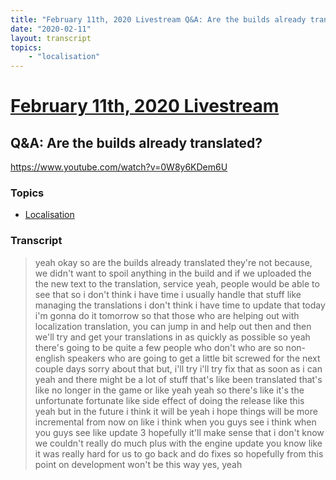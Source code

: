 ```yaml
---
title: "February 11th, 2020 Livestream Q&A: Are the builds already translated?"
date: "2020-02-11"
layout: transcript
topics:
    - "localisation"
---
```

# [February 11th, 2020 Livestream](../2020-02-11.md)
## Q&A: Are the builds already translated?
https://www.youtube.com/watch?v=0W8y6KDem6U

### Topics
* [Localisation](../topics/localisation.md)

### Transcript

> yeah okay so are the builds already translated they're not because, we didn't want to spoil anything in the build and if we uploaded the the new text to the translation, service yeah, people would be able to see that so i don't think i have time i usually handle that stuff like managing the translations i don't think i have time to update that today i'm gonna do it tomorrow so that those who are helping out with localization translation, you can jump in and help out then and then we'll try and get your translations in as quickly as possible so yeah there's going to be quite a few people who don't who are so non-english speakers who are going to get a little bit screwed for the next couple days sorry about that but, i'll try i'll try fix that as soon as i can yeah and there might be a lot of stuff that's like been translated that's like no longer in the game or like yeah yeah so there's like it's the unfortunate fortunate like side effect of doing the release like this yeah but in the future i think it will be yeah i hope things will be more incremental from now on like i think when you guys see i think when you guys see like update 3 hopefully it'll make sense that i don't know we couldn't really do much plus with the engine update you know like it was really hard for us to go back and do fixes so hopefully from this point on development won't be this way yes, yeah
